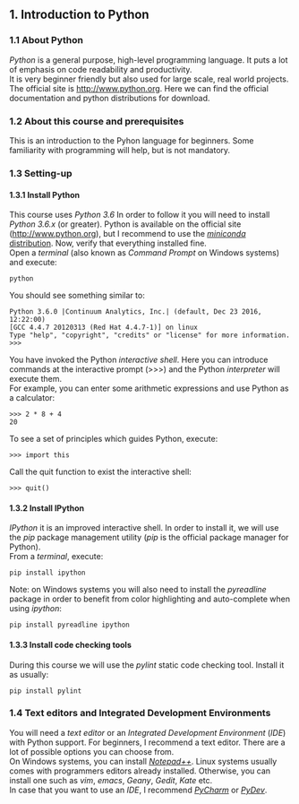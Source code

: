 ## 1. Introduction to Python

### 1.1 About Python
_Python_ is a general purpose, high-level programming language.
It puts a lot of emphasis on code readability and productivity.  
It is very beginner friendly but also used for large scale, real world projects.  
The official site is http://www.python.org. Here we can find the official documentation and python distributions for download.

### 1.2 About this course and prerequisites
This is an introduction to the Pyhon language for beginners.
Some familiarity with programming will help, but is not mandatory.  

### 1.3 Setting-up
#### 1.3.1 Install Python
This course uses _Python 3.6_
In order to follow it you will need to install _Python 3.6.x_ (or greater).
Python is available on the official site (http://www.python.org), but I recommend to use the [_miniconda_ distribution](http://conda.pydata.org/miniconda.html).
Now, verify that everything installed fine.  
Open a _terminal_ (also known as _Command Prompt_ on Windows systems) and execute:

    python

You should see something similar to:

    Python 3.6.0 |Continuum Analytics, Inc.| (default, Dec 23 2016, 12:22:00)
    [GCC 4.4.7 20120313 (Red Hat 4.4.7-1)] on linux
    Type "help", "copyright", "credits" or "license" for more information.        
    >>>

You have invoked the Python _interactive shell_.
Here you can introduce commands at the interactive prompt (>>>) and the Python _interpreter_ will execute them.  
For example, you can enter some arithmetic expressions and use Python as a calculator:

    >>> 2 * 8 + 4
    20

To see a set of principles which guides Python, execute:

    >>> import this

Call the quit function to exist the interactive shell:

    >>> quit()

#### 1.3.2 Install IPython
_IPython_ it is an improved interactive shell.
In order to install it, we will use the _pip_ package management utility (_pip_ is the official package manager for Python).  
From a _terminal_, execute:

    pip install ipython

Note: on Windows systems you will also need to install the _pyreadline_ package in order to benefit from color highlighting and auto-complete when using _ipython_:

    pip install pyreadline ipython

#### 1.3.3 Install code checking tools
During this course we will use the _pylint_ static code checking tool. Install it as usually:

    pip install pylint

### 1.4 Text editors and Integrated Development Environments
You will need a _text editor_ or an _Integrated Development Environment_ (_IDE_) with Python support.
For beginners, I recommend a text editor. There are a lot of possible options you can choose from.  
On Windows systems, you can install [_Notepad++_](https://notepad-plus-plus.org/).
Linux systems usually comes with programmers editors already installed. Otherwise, you can install one such as _vim_, _emacs_, _Geany_, _Gedit_, _Kate_ etc.  
In case that you want to use an _IDE_, I recommend [_PyCharm_](https://www.jetbrains.com/pycharm/download/) or [_PyDev_](http://www.pydev.org/).
